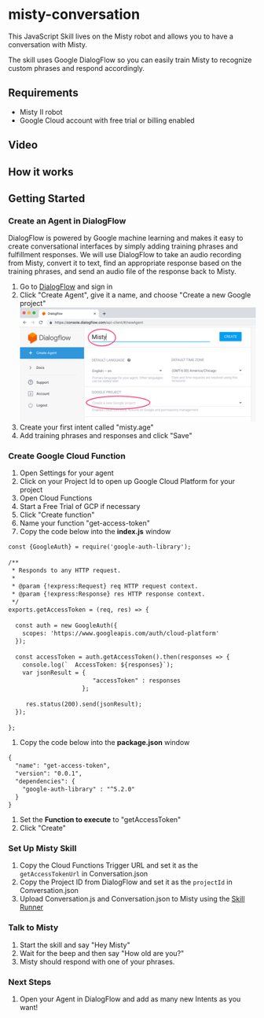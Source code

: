 # misty-conversation
This JavaScript Skill lives on the Misty robot and allows you to have a conversation with Misty. 

The skill uses Google DialogFlow so you can easily train Misty to recognize custom phrases and respond accordingly.

## Requirements
* Misty II robot
* Google Cloud account with free trial or billing enabled

## Video

## How it works


## Getting Started

### Create an Agent in DialogFlow
DialogFlow is powered by Google machine learning and makes it easy to create conversational interfaces by simply adding training phrases and fulfillment responses. We will use DialogFlow to take an audio recording from Misty, convert it to text, find an appropriate response based on the training phrases, and send an audio file of the response back to Misty.  
1. Go to [DialogFlow](https://dialogflow.com/) and sign in
1. Click "Create Agent", give it a name, and choose "Create a new Google project"
![Create Agent](/images/create_agent.png)
1. Create your first intent called "misty.age"
1. Add training phrases and responses and click "Save"

### Create Google Cloud Function
1. Open Settings for your agent
1. Click on your Project Id to open up Google Cloud Platform for your project
1. Open Cloud Functions
1. Start a Free Trial of GCP if necessary
1. Click "Create function"
1. Name your function "get-access-token"
1. Copy the code below into the **index.js** window
```
const {GoogleAuth} = require('google-auth-library');

/**
 * Responds to any HTTP request.
 *
 * @param {!express:Request} req HTTP request context.
 * @param {!express:Response} res HTTP response context.
 */
exports.getAccessToken = (req, res) => {

  const auth = new GoogleAuth({
    scopes: 'https://www.googleapis.com/auth/cloud-platform'
  });

  const accessToken = auth.getAccessToken().then(responses => {
    console.log(`  AccessToken: ${responses}`);
    var jsonResult = {
                        "accessToken" : responses
                     };

     res.status(200).send(jsonResult);
  });

};
```
1. Copy the code below into the **package.json** window
```
{
  "name": "get-access-token",
  "version": "0.0.1",
  "dependencies": {
    "google-auth-library" : "^5.2.0"
  }
}
```
1. Set the **Function to execute** to "getAccessToken"
1. Click "Create"


### Set Up Misty Skill
1. Copy the Cloud Functions Trigger URL and set it as the `getAccessTokenUrl` in Conversation.json
1. Copy the Project ID from DialogFlow and set it as the `projectId` in Conversation.json
1. Upload Conversation.js and Conversation.json to Misty using the [Skill Runner](http://sdk.mistyrobotics.com/skill-runner/)

### Talk to Misty
1. Start the skill and say "Hey Misty"
1. Wait for the beep and then say "How old are you?"
1. Misty should respond with one of your phrases.


### Next Steps
1. Open your Agent in DialogFlow and add as many new Intents as you want!

